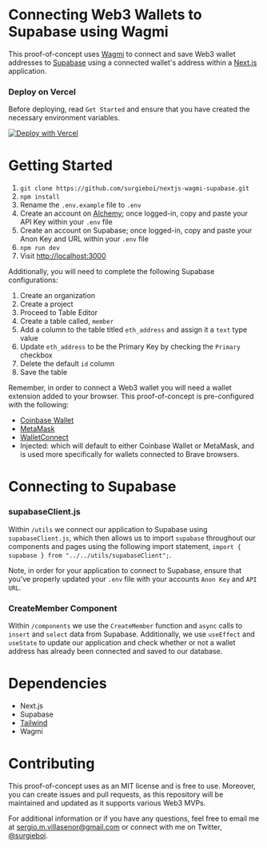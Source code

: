 # Connecting Web3 Wallets to Supabase using Wagmi

This proof-of-concept uses [Wagmi](https://wagmi.sh/) to connect and save Web3 wallet addresses to [Supabase](https://supabase.com/) using a connected wallet's address within a [Next.js](https://nextjs.org/) application.

### Deploy on Vercel

Before deploying, read `Get Started` and ensure that you have created the necessary environment variables.

<a href="https://vercel.com/new/clone?repository-url=https%3A%2F%2Fgithub.com%2Fsurgieboi%2Fnextjs-wagmi-supabase&env=NEXT_PUBLIC_ALCHEMY_API_KEY,NEXT_PUBLIC_SUPABASE_URL,NEXT_PUBLIC_SUPABASE_ANON_KEY"><img src="https://vercel.com/button" alt="Deploy with Vercel"/></a>

# Getting Started

1. `git clone https://github.com/surgieboi/nextjs-wagmi-supabase.git`
2. `npm install`
3. Rename the `.env.example` file to `.env`
3. Create an account on [Alchemy](https://www.alchemy.com/); once logged-in, copy and paste your API Key within your `.env` file 
4. Create an account on Supabase; once logged-in, copy and paste your Anon Key and URL within your `.env` file 
5. `npm run dev`
6. Visit [http://localhost:3000](http://localhost:3000)

Additionally, you will need to complete the following Supabase configurations:

1. Create an organization
2. Create a project
3. Proceed to Table Editor
4. Create a table called, `member`
5. Add a column to the table titled `eth_address` and assign it a `text` type value
6. Update `eth_address` to be the Primary Key by checking the `Primary` checkbox
7. Delete the default `id` column
8. Save the table

Remember, in order to connect a Web3 wallet you will need a wallet extension added to your browser. This proof-of-concept is pre-configured with the following:

- [Coinbase Wallet](https://www.coinbase.com/wallet)
- [MetaMask](https://metamask.io/)
- [WalletConnect](https://walletconnect.com/)
- Injected: which will default to either Coinbase Wallet or MetaMask, and is used more specifically for wallets connected to Brave browsers.

# Connecting to Supabase

### supabaseClient.js

Within `/utils` we connect our application to Supabase using `supabaseClient.js`, which then allows us to import `supabase` throughout our components and pages using the following import statement, `import { supabase } from "../../utils/supabaseClient";`.

Note, in order for your application to connect to Supabase, ensure that you've properly updated your `.env` file with your accounts `Anon Key` and `API URL`.

### CreateMember Component

Within `/components` we use the `CreateMember` function and `async` calls to `insert` and `select` data from Supabase. Additionally, we use `useEffect` and `useState` to update our application and check whether or not a wallet address has already been connected and saved to our database.

# Dependencies

- Next.js
- Supabase
- [Tailwind](https://tailwindui.com/)
- Wagmi

# Contributing

This proof-of-concept uses as an MIT license and is free to use. Moreover, you can create issues and pull requests, as this repository will be maintained and updated as it supports various Web3 MVPs.

For additional information or if you have any questions, feel free to email me at [sergio.m.villasenor@gmail.com](mailto:sergio.m.villasenor@gmail.com) or connect with me on Twitter, [@surgieboi](https://twitter.com/surgieboi).

